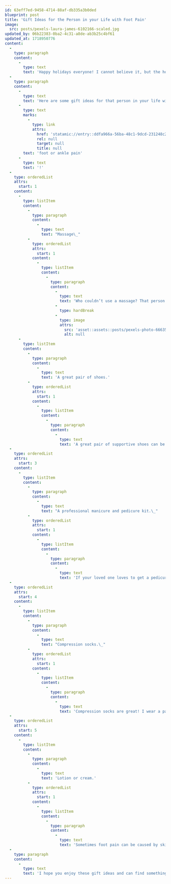 ```yaml
---
id: 63eff7ed-9458-4714-88af-db335a3b0ded
blueprint: post
title: 'Gift Ideas for the Person in your Life with Foot Pain'
image:
  src: posts/pexels-laura-james-6102166-scaled.jpg
updated_by: 06b22383-0ba2-4c31-a8de-ab3b25c4bf61
updated_at: 1718950776
content:
  -
    type: paragraph
    content:
      -
        type: text
        text: 'Happy holidays everyone! I cannot believe it, but the holidays are here again! It comes so fast for me every year.'
  -
    type: paragraph
    content:
      -
        type: text
        text: 'Here are some gift ideas for that person in your life with '
      -
        type: text
        marks:
          -
            type: link
            attrs:
              href: 'statamic://entry::ddfa966a-56ba-48c1-9dcd-231248c259e0'
              rel: null
              target: null
              title: null
        text: 'foot or ankle pain'
      -
        type: text
        text: '!'
  -
    type: orderedList
    attrs:
      start: 1
    content:
      -
        type: listItem
        content:
          -
            type: paragraph
            content:
              -
                type: text
                text: "Massage\_"
          -
            type: orderedList
            attrs:
              start: 1
            content:
              -
                type: listItem
                content:
                  -
                    type: paragraph
                    content:
                      -
                        type: text
                        text: 'Who couldn’t use a massage? That person in your life with foot or ankle pain could really use one! Especially a foot massage! Whether you get a one time session, or an at home self massage machine for their feet, that special person will appreciate it!'
                      -
                        type: hardBreak
                      -
                        type: image
                        attrs:
                          src: 'asset::assets::posts/pexels-photo-6663577.webp'
                          alt: null
      -
        type: listItem
        content:
          -
            type: paragraph
            content:
              -
                type: text
                text: 'A great pair of shoes.'
          -
            type: orderedList
            attrs:
              start: 1
            content:
              -
                type: listItem
                content:
                  -
                    type: paragraph
                    content:
                      -
                        type: text
                        text: 'A great pair of supportive shoes can be so helpful for someone with foot or ankle pain. Some good companies to go to for good supportive shoes are: Brooks, Aasics, and New Balance.'
  -
    type: orderedList
    attrs:
      start: 3
    content:
      -
        type: listItem
        content:
          -
            type: paragraph
            content:
              -
                type: text
                text: "A professional manicure and pedicure kit.\_"
          -
            type: orderedList
            attrs:
              start: 1
            content:
              -
                type: listItem
                content:
                  -
                    type: paragraph
                    content:
                      -
                        type: text
                        text: 'If your loved one loves to get a pedicure or manicure, getting them their own kit is a great idea! They can have their own tools to take to the salon, so that your loved one can enjoy the experience while staying safe! By having their own tools they can rest assured that the tools being used are clean and have only been used on them.'
  -
    type: orderedList
    attrs:
      start: 4
    content:
      -
        type: listItem
        content:
          -
            type: paragraph
            content:
              -
                type: text
                text: "Compression socks.\_"
          -
            type: orderedList
            attrs:
              start: 1
            content:
              -
                type: listItem
                content:
                  -
                    type: paragraph
                    content:
                      -
                        type: text
                        text: 'Compression socks are great! I wear a pair everyday! Compression socks can help improve circulation and delay the onset of varicose veins. Compression socks also help you feel less tired and achy in your legs and feet after a long day at work!'
  -
    type: orderedList
    attrs:
      start: 5
    content:
      -
        type: listItem
        content:
          -
            type: paragraph
            content:
              -
                type: text
                text: 'Lotion or cream.'
          -
            type: orderedList
            attrs:
              start: 1
            content:
              -
                type: listItem
                content:
                  -
                    type: paragraph
                    content:
                      -
                        type: text
                        text: 'Sometimes foot pain can be caused by skin that is too dry. Applying a lotion or cream like Vaseline, Amlactin, or Eucerin on damp feet can help moisturize and repair the skin barrier.'
  -
    type: paragraph
    content:
      -
        type: text
        text: 'I hope you enjoy these gift ideas and can find something great for your loved one with foot or ankle pain!'
---
```

